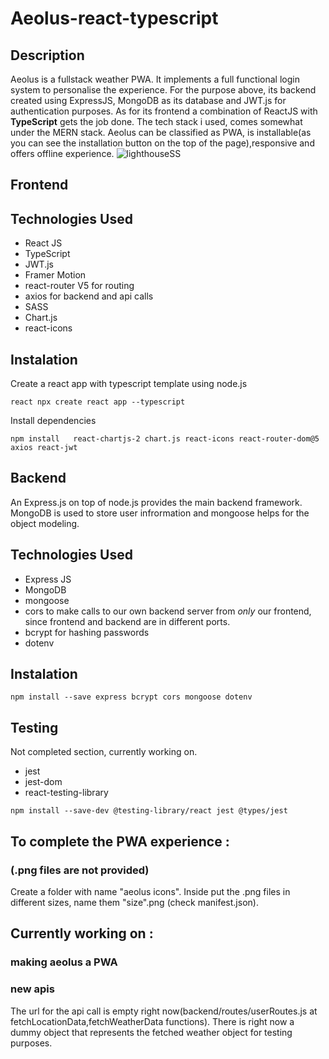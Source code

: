 # Aeolus-react-typescript

## Description<br>

Aeolus is a fullstack weather PWA. It implements a full functional login system to personalise the experience. For the purpose above, its backend created using ExpressJS, MongoDB as its database and JWT.js for authentication purposes. As for its frontend a combination of ReactJS with **TypeScript** gets the job done. The tech stack i used, comes somewhat under the MERN stack. Aeolus can be classified as PWA, is installable(as you can see the installation button on the top of the page),responsive and offers offline experience.
![lighthouseSS](https://user-images.githubusercontent.com/25753991/162470257-4f96d26c-fc53-4e2a-858b-a90729ae3331.jpg)

## Frontend<br>

## Technologies Used<br>

* React JS
* TypeScript
* JWT.js 
* Framer Motion
* react-router V5 for routing 
* axios for backend and api calls
* SASS
* Chart.js 
* react-icons

## Instalation<br>

Create a react app with typescript template using node.js

```
react npx create react app --typescript

```
Install dependencies

```
npm install   react-chartjs-2 chart.js react-icons react-router-dom@5 axios react-jwt

```


## Backend<br>

An Express.js on top of node.js provides the main backend framework. MongoDB is used to store user infrormation and mongoose helps for the object modeling.

## Technologies Used<br>

* Express JS
* MongoDB
* mongoose
* cors to make calls to our own backend server from *only* our frontend, since frontend and backend are in different ports.
* bcrypt for hashing passwords
* dotenv

## Instalation<br>

```
npm install --save express bcrypt cors mongoose dotenv

```

## Testing<br>

Not completed section, currently working on.

* jest
* jest-dom
* react-testing-library


```
npm install --save-dev @testing-library/react jest @types/jest

```

## To complete the PWA experience  : <br>
### (.png files are not provided)<br>

Create a folder with name "aeolus icons". Inside put the .png files in different sizes, name them "size".png (check manifest.json). 

## Currently working on :<br>

### making aeolus a PWA


### new apis
The url for the api call is empty right now(backend/routes/userRoutes.js at fetchLocationData,fetchWeatherData functions).
There is right now a dummy object that represents the fetched weather object for testing purposes.





